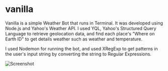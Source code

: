 # vanilla

Vanilla is a simple Weather Bot that runs in Terminal. It was developed using Node.js and Yahoo's Weather API.
I used YQL, Yahoo's Structured Query Language to retrieve geolocation data, and find each place's "Where on Earth ID" to get details weather such as weather and temperature.

I used Nodemon for running the bot, and used XRegExp to get patterns in the user's input string by converting the string to Regular Expressions.

![Screenshot](https://drive.google.com/open?id=0B78ZsUDfU_exZE5fajkwa3I0V0k)
